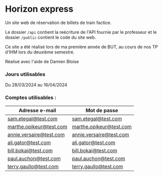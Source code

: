 # Horizon express

Un site web de réservation de billets de train factice.

Le dossier `/api` contient la reécriture de l'API fournie par le professeur et le dossier `/public` contient le code du site web.

Ce site a été réalisé lors de ma première année de BUT, au cours de nos TP d'IHM lors du deuxième semestre.

 Réalisé avec l'aide de Damien Bloise
 
### Jours utilisables

Du 28/03/2024 au 16/04/2024

### Comptes utilisables :

| Adresse e-mail          | Mot de passe            |
|-------------------------|-------------------------|
| sam.etegal@test.com     | sam.etegal@test.com     |
| marthe.opikeur@test.com | marthe.opikeur@test.com |
| annie.versaire@test.com | annie.versaire@test.com |
| ali.gator@test.com      | ali.gator@test.com      |
| bill.bokai@test.com     | bill.bokai@test.com     |
| paul.auchon@test.com    | paul.auchon@test.com    |
| terry.gaullo@test.com   | terry.gaullo@test.com   |

